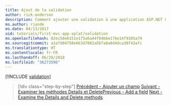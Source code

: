 ```yaml
---
title: Ajout de la validation
author: rick-anderson
description: Comment ajouter une validation à une application ASP.NET Core simple.
ms.author: riande
ms.date: 04/13/2017
uid: tutorials/first-mvc-app-xplat/validation
ms.openlocfilehash: 82ec58e6151e175a6a44f04b6e176e14f9385a79
ms.sourcegitcommit: a1afd04758e663d7062a5bfa8a0d4dca38f42afc
ms.translationtype: HT
ms.contentlocale: fr-FR
ms.lasthandoff: 06/20/2018
ms.locfileid: "36273596"
---
```

[!INCLUDE [validation](../../includes/mvc-intro/validation.md)]

> [!div class="step-by-step"]
> <span data-ttu-id="5f8fb-103">[Précédent - Ajouter un champ](new-field.md)
> [Suivant - Examiner les méthodes Details et Delete](xref:tutorials/first-mvc-app/details)</span><span class="sxs-lookup"><span data-stu-id="5f8fb-103">[Previous - Add a field](new-field.md)
[Next - Examine the Details and Delete methods](xref:tutorials/first-mvc-app/details)</span></span>  

